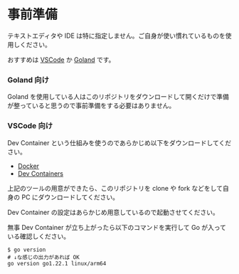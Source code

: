 # 事前準備
テキストエディタや IDE は特に指定しません。ご自身が使い慣れているものを使用しください。

おすすめは [VSCode](https://azure.microsoft.com/ja-jp/products/visual-studio-code) か [Goland](https://www.jetbrains.com/ja-jp/go/) です。


### Goland 向け
Goland を使用している人はこのリポジトリをダウンロードして開くだけで準備が整っていると思うので事前準備をする必要はありません。


### VSCode 向け
Dev Container という仕組みを使うのであらかじめ以下をダウンロードしてください。
- [Docker](https://docs.docker.com/get-docker/)
- [Dev Containers](https://marketplace.visualstudio.com/items?itemName=ms-vscode-remote.remote-containers)

上記のツールの用意ができたら、このリポジトリを clone や fork などをして自身の PC にダウンロードしてください。

Dev Container の設定はあらかじめ用意しているので起動させてください。

無事 Dev Container が立ち上がったら以下のコマンドを実行して Go が入っている確認しください。

```shell
$ go version
# ↓な感じの出力があれば OK
go version go1.22.1 linux/arm64
```